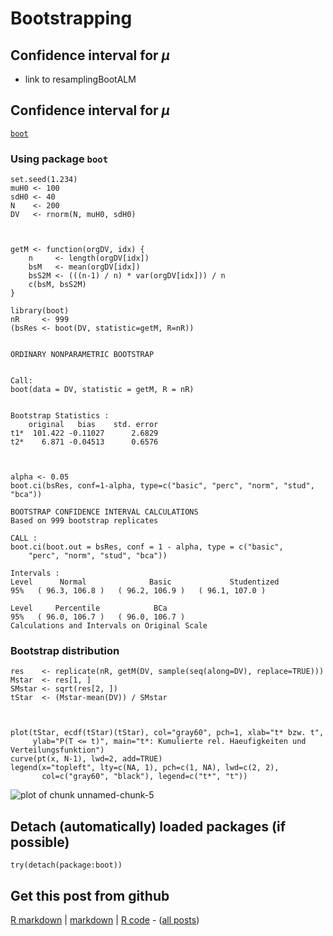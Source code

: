Bootstrapping
=========================

Confidence interval for $\mu$
-------------------------

 - link to resamplingBootALM

Confidence interval for $\mu$
-------------------------

[`boot`](http://cran.r-project.org/package=boot)

### Using package `boot`
    

    set.seed(1.234)
    muH0 <- 100
    sdH0 <- 40
    N    <- 200
    DV   <- rnorm(N, muH0, sdH0)



    getM <- function(orgDV, idx) {
        n     <- length(orgDV[idx])
        bsM   <- mean(orgDV[idx])
        bsS2M <- (((n-1) / n) * var(orgDV[idx])) / n
        c(bsM, bsS2M)
    }
    
    library(boot)
    nR     <- 999
    (bsRes <- boot(DV, statistic=getM, R=nR))

    
    ORDINARY NONPARAMETRIC BOOTSTRAP
    
    
    Call:
    boot(data = DV, statistic = getM, R = nR)
    
    
    Bootstrap Statistics :
        original   bias    std. error
    t1*  101.422 -0.11027      2.6829
    t2*    6.871 -0.04513      0.6576



    alpha <- 0.05
    boot.ci(bsRes, conf=1-alpha, type=c("basic", "perc", "norm", "stud", "bca"))

    BOOTSTRAP CONFIDENCE INTERVAL CALCULATIONS
    Based on 999 bootstrap replicates
    
    CALL : 
    boot.ci(boot.out = bsRes, conf = 1 - alpha, type = c("basic", 
        "perc", "norm", "stud", "bca"))
    
    Intervals : 
    Level      Normal              Basic             Studentized     
    95%   ( 96.3, 106.8 )   ( 96.2, 106.9 )   ( 96.1, 107.0 )  
    
    Level     Percentile            BCa          
    95%   ( 96.0, 106.7 )   ( 96.0, 106.7 )  
    Calculations and Intervals on Original Scale


### Bootstrap distribution


    res    <- replicate(nR, getM(DV, sample(seq(along=DV), replace=TRUE)))
    Mstar  <- res[1, ]
    SMstar <- sqrt(res[2, ])
    tStar  <- (Mstar-mean(DV)) / SMstar



    plot(tStar, ecdf(tStar)(tStar), col="gray60", pch=1, xlab="t* bzw. t",
         ylab="P(T <= t)", main="t*: Kumulierte rel. Haeufigkeiten und Verteilungsfunktion")
    curve(pt(x, N-1), lwd=2, add=TRUE)
    legend(x="topleft", lty=c(NA, 1), pch=c(1, NA), lwd=c(2, 2),
           col=c("gray60", "black"), legend=c("t*", "t"))

![plot of chunk unnamed-chunk-5](figure/unnamed-chunk-5.png) 


Detach (automatically) loaded packages (if possible)
-------------------------


    try(detach(package:boot))


Get this post from github
----------------------------------------------

[R markdown](https://github.com/dwoll/RExRepos/raw/master/Rmd/resamplingBoot.Rmd) | [markdown](https://github.com/dwoll/RExRepos/raw/master/md/resamplingBoot.md) | [R code](https://github.com/dwoll/RExRepos/raw/master/R/resamplingBoot.R) - ([all posts](https://github.com/dwoll/RExRepos))
